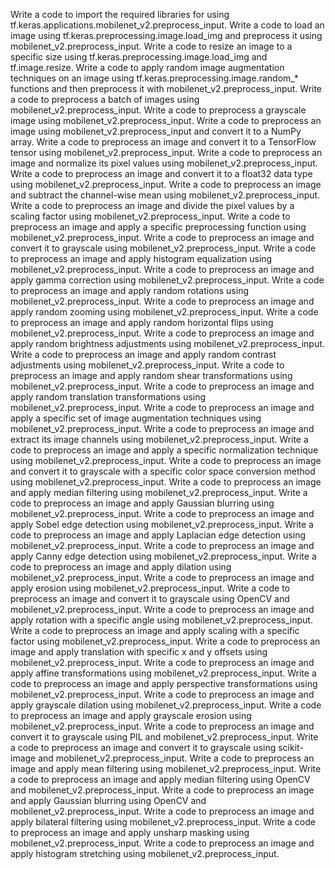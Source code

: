 Write a code to import the required libraries for using tf.keras.applications.mobilenet_v2.preprocess_input.
Write a code to load an image using tf.keras.preprocessing.image.load_img and preprocess it using mobilenet_v2.preprocess_input.
Write a code to resize an image to a specific size using tf.keras.preprocessing.image.load_img and tf.image.resize.
Write a code to apply random image augmentation techniques on an image using tf.keras.preprocessing.image.random_* functions and then preprocess it with mobilenet_v2.preprocess_input.
Write a code to preprocess a batch of images using mobilenet_v2.preprocess_input.
Write a code to preprocess a grayscale image using mobilenet_v2.preprocess_input.
Write a code to preprocess an image using mobilenet_v2.preprocess_input and convert it to a NumPy array.
Write a code to preprocess an image and convert it to a TensorFlow tensor using mobilenet_v2.preprocess_input.
Write a code to preprocess an image and normalize its pixel values using mobilenet_v2.preprocess_input.
Write a code to preprocess an image and convert it to a float32 data type using mobilenet_v2.preprocess_input.
Write a code to preprocess an image and subtract the channel-wise mean using mobilenet_v2.preprocess_input.
Write a code to preprocess an image and divide the pixel values by a scaling factor using mobilenet_v2.preprocess_input.
Write a code to preprocess an image and apply a specific preprocessing function using mobilenet_v2.preprocess_input.
Write a code to preprocess an image and convert it to grayscale using mobilenet_v2.preprocess_input.
Write a code to preprocess an image and apply histogram equalization using mobilenet_v2.preprocess_input.
Write a code to preprocess an image and apply gamma correction using mobilenet_v2.preprocess_input.
Write a code to preprocess an image and apply random rotations using mobilenet_v2.preprocess_input.
Write a code to preprocess an image and apply random zooming using mobilenet_v2.preprocess_input.
Write a code to preprocess an image and apply random horizontal flips using mobilenet_v2.preprocess_input.
Write a code to preprocess an image and apply random brightness adjustments using mobilenet_v2.preprocess_input.
Write a code to preprocess an image and apply random contrast adjustments using mobilenet_v2.preprocess_input.
Write a code to preprocess an image and apply random shear transformations using mobilenet_v2.preprocess_input.
Write a code to preprocess an image and apply random translation transformations using mobilenet_v2.preprocess_input.
Write a code to preprocess an image and apply a specific set of image augmentation techniques using mobilenet_v2.preprocess_input.
Write a code to preprocess an image and extract its image channels using mobilenet_v2.preprocess_input.
Write a code to preprocess an image and apply a specific normalization technique using mobilenet_v2.preprocess_input.
Write a code to preprocess an image and convert it to grayscale with a specific color space conversion method using mobilenet_v2.preprocess_input.
Write a code to preprocess an image and apply median filtering using mobilenet_v2.preprocess_input.
Write a code to preprocess an image and apply Gaussian blurring using mobilenet_v2.preprocess_input.
Write a code to preprocess an image and apply Sobel edge detection using mobilenet_v2.preprocess_input.
Write a code to preprocess an image and apply Laplacian edge detection using mobilenet_v2.preprocess_input.
Write a code to preprocess an image and apply Canny edge detection using mobilenet_v2.preprocess_input.
Write a code to preprocess an image and apply dilation using mobilenet_v2.preprocess_input.
Write a code to preprocess an image and apply erosion using mobilenet_v2.preprocess_input.
Write a code to preprocess an image and convert it to grayscale using OpenCV and mobilenet_v2.preprocess_input.
Write a code to preprocess an image and apply rotation with a specific angle using mobilenet_v2.preprocess_input.
Write a code to preprocess an image and apply scaling with a specific factor using mobilenet_v2.preprocess_input.
Write a code to preprocess an image and apply translation with specific x and y offsets using mobilenet_v2.preprocess_input.
Write a code to preprocess an image and apply affine transformations using mobilenet_v2.preprocess_input.
Write a code to preprocess an image and apply perspective transformations using mobilenet_v2.preprocess_input.
Write a code to preprocess an image and apply grayscale dilation using mobilenet_v2.preprocess_input.
Write a code to preprocess an image and apply grayscale erosion using mobilenet_v2.preprocess_input.
Write a code to preprocess an image and convert it to grayscale using PIL and mobilenet_v2.preprocess_input.
Write a code to preprocess an image and convert it to grayscale using scikit-image and mobilenet_v2.preprocess_input.
Write a code to preprocess an image and apply mean filtering using mobilenet_v2.preprocess_input.
Write a code to preprocess an image and apply median filtering using OpenCV and mobilenet_v2.preprocess_input.
Write a code to preprocess an image and apply Gaussian blurring using OpenCV and mobilenet_v2.preprocess_input.
Write a code to preprocess an image and apply bilateral filtering using mobilenet_v2.preprocess_input.
Write a code to preprocess an image and apply unsharp masking using mobilenet_v2.preprocess_input.
Write a code to preprocess an image and apply histogram stretching using mobilenet_v2.preprocess_input.